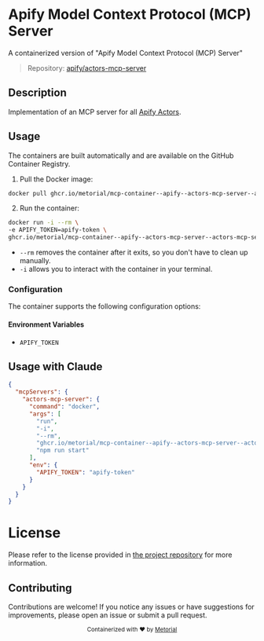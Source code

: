 
# Apify Model Context Protocol (MCP) Server

A containerized version of "Apify Model Context Protocol (MCP) Server"

> Repository: [apify/actors-mcp-server](https://github.com/apify/actors-mcp-server)

## Description

Implementation of an MCP server for all [Apify Actors](https://apify.com/store).


## Usage

The containers are built automatically and are available on the GitHub Container Registry.

1. Pull the Docker image:

```bash
docker pull ghcr.io/metorial/mcp-container--apify--actors-mcp-server--actors-mcp-server
```

2. Run the container:

```bash
docker run -i --rm \ 
-e APIFY_TOKEN=apify-token \
ghcr.io/metorial/mcp-container--apify--actors-mcp-server--actors-mcp-server  "npm run start"
```

- `--rm` removes the container after it exits, so you don't have to clean up manually.
- `-i` allows you to interact with the container in your terminal.



### Configuration

The container supports the following configuration options:




#### Environment Variables

- `APIFY_TOKEN`




## Usage with Claude

```json
{
  "mcpServers": {
    "actors-mcp-server": {
      "command": "docker",
      "args": [
        "run",
        "-i",
        "--rm",
        "ghcr.io/metorial/mcp-container--apify--actors-mcp-server--actors-mcp-server",
        "npm run start"
      ],
      "env": {
        "APIFY_TOKEN": "apify-token"
      }
    }
  }
}
```

# License

Please refer to the license provided in [the project repository](https://github.com/apify/actors-mcp-server) for more information.

## Contributing

Contributions are welcome! If you notice any issues or have suggestions for improvements, please open an issue or submit a pull request.

<div align="center">
  <sub>Containerized with ❤️ by <a href="https://metorial.com">Metorial</a></sub>
</div>
  